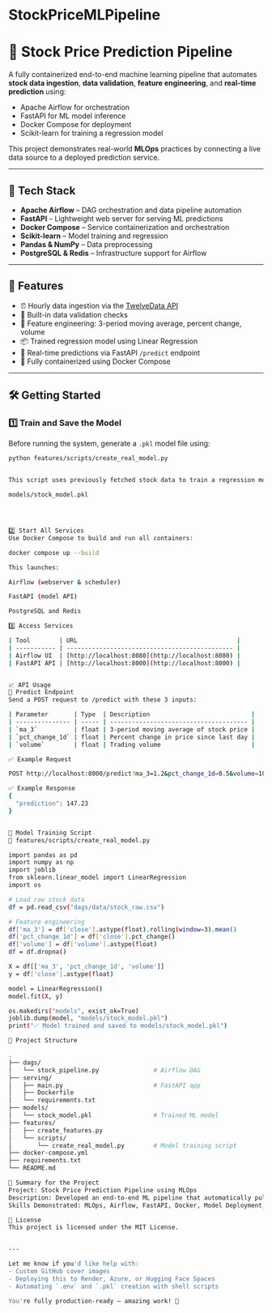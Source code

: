 # StockPriceMLPipeline
# 🧠 Stock Price Prediction Pipeline

A fully containerized end-to-end machine learning pipeline that automates **stock data ingestion**, **data validation**, **feature engineering**, and **real-time prediction** using:

- Apache Airflow for orchestration
- FastAPI for ML model inference
- Docker Compose for deployment
- Scikit-learn for training a regression model

This project demonstrates real-world **MLOps** practices by connecting a live data source to a deployed prediction service.

---

## 🔧 Tech Stack

- **Apache Airflow** – DAG orchestration and data pipeline automation
- **FastAPI** – Lightweight web server for serving ML predictions
- **Docker Compose** – Service containerization and orchestration
- **Scikit-learn** – Model training and regression
- **Pandas & NumPy** – Data preprocessing
- **PostgreSQL & Redis** – Infrastructure support for Airflow

---

## 🚀 Features

- ⏰ Hourly data ingestion via the [TwelveData API](https://twelvedata.com)
- 🧼 Built-in data validation checks
- 🧪 Feature engineering: 3-period moving average, percent change, volume
- 📦 Trained regression model using Linear Regression
- 🔮 Real-time predictions via FastAPI `/predict` endpoint
- 🐳 Fully containerized using Docker Compose

---

## 🛠️ Getting Started

### 1️⃣ Train and Save the Model

Before running the system, generate a `.pkl` model file using:

```bash
python features/scripts/create_real_model.py


This script uses previously fetched stock data to train a regression model and save it as:

models/stock_model.pkl




2️⃣ Start All Services
Use Docker Compose to build and run all containers:

docker compose up --build

This launches:

Airflow (webserver & scheduler)

FastAPI (model API)

PostgreSQL and Redis

3️⃣ Access Services

| Tool        | URL                                            |
| ----------- | ---------------------------------------------- |
| Airflow UI  | [http://localhost:8080](http://localhost:8080) |
| FastAPI API | [http://localhost:8000](http://localhost:8000) |


📈 API Usage
🔮 Predict Endpoint
Send a POST request to /predict with these 3 inputs:

| Parameter       | Type  | Description                            |
| --------------- | ----- | -------------------------------------- |
| `ma_3`          | float | 3-period moving average of stock price |
| `pct_change_1d` | float | Percent change in price since last day |
| `volume`        | float | Trading volume                         |

✅ Example Request

POST http://localhost:8000/predict?ma_3=1.2&pct_change_1d=0.5&volume=10000

✅ Example Response
{
  "prediction": 147.23
}


🧠 Model Training Script
📁 features/scripts/create_real_model.py

import pandas as pd
import numpy as np
import joblib
from sklearn.linear_model import LinearRegression
import os

# Load raw stock data
df = pd.read_csv("dags/data/stock_raw.csv")

# Feature engineering
df['ma_3'] = df['close'].astype(float).rolling(window=3).mean()
df['pct_change_1d'] = df['close'].pct_change()
df['volume'] = df['volume'].astype(float)
df = df.dropna()

X = df[['ma_3', 'pct_change_1d', 'volume']]
y = df['close'].astype(float)

model = LinearRegression()
model.fit(X, y)

os.makedirs("models", exist_ok=True)
joblib.dump(model, "models/stock_model.pkl")
print("✅ Model trained and saved to models/stock_model.pkl")

🧩 Project Structure

.
├── dags/
│   └── stock_pipeline.py               # Airflow DAG
├── serving/
│   ├── main.py                         # FastAPI app
│   ├── Dockerfile
│   └── requirements.txt
├── models/
│   └── stock_model.pkl                 # Trained ML model
├── features/
│   ├── create_features.py
│   └── scripts/
│       └── create_real_model.py        # Model training script
├── docker-compose.yml
├── requirements.txt
└── README.md

📄 Summary for the Project
Project: Stock Price Prediction Pipeline using MLOps
Description: Developed an end-to-end ML pipeline that automatically pulls stock data hourly, validates it, extracts features, trains a regression model, and serves predictions via a FastAPI endpoint. Used Docker Compose to orchestrate services including Airflow, Redis, and PostgreSQL.
Skills Demonstrated: MLOps, Airflow, FastAPI, Docker, Model Deployment, Regression, Data Engineering, REST APIs

📜 License
This project is licensed under the MIT License.


---

Let me know if you'd like help with:
- Custom GitHub cover images
- Deploying this to Render, Azure, or Hugging Face Spaces
- Automating `.env` and `.pkl` creation with shell scripts

You're fully production-ready — amazing work! 🚀

